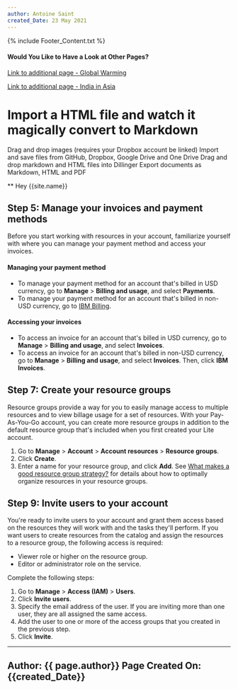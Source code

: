 ```yaml
---
author: Antoine Saint
created_Date: 23 May 2021
---
```


{% include Footer_Content.txt %}

#### Would You Like to Have a Look at Other Pages?

[Link to additional page - Global Warming](content_extended.md)

[Link to additional page - India in Asia](content_extended2.md)

# Import a HTML file and watch it magically convert to Markdown

Drag and drop images (requires your Dropbox account be linked)
Import and save files from GitHub, Dropbox, Google Drive and One Drive
Drag and drop markdown and HTML files into Dillinger
Export documents as Markdown, HTML and PDF


** Hey {{site.name}}

## Step 5: Manage your invoices and payment methods

Before you start working with resources in your account, familiarize yourself with where you can manage your payment method and access your invoices.

#### Managing your payment method
- To manage your payment method for an account that's billed in USD currency, go to **Manage** > **Billing and usage**, and select **Payments**.
- To manage your payment method for an account that's billed in non-USD currency, go to [IBM Billing](https://login.ibm.com/authsvc/mtfim/sps/authsvc?PolicyId=urn:ibm:security:authentication:asf:basicldapuser&Target=https%3A%2F%2Flogin.ibm.com%2Foidc%2Fendpoint%2Fdefault%2Fauthorize%3FqsId%3D43033be1-d498-4633-bd31-babd52037543%26client_id%3DMyIBMDallasProdCI).

#### Accessing your invoices
- To access an invoice for an account that's billed in USD currency, go to **Manage** > **Billing and usage**, and select **Invoices**.
- To access an invoice for an account that's billed in non-USD currency, go to **Manage** > **Billing and usage**, and select **Invoices**. Then, click **IBM Invoices**.

## Step 7: Create your resource groups

Resource groups provide a way for you to easily manage access to multiple resources and to view billage usage for a set of resources. With your Pay-As-You-Go account, you can create more resource groups in addition to the default resource group that's included when you first created your Lite account.

1. Go to **Manage** > **Account** > **Account resources** > **Resource groups**.
2. Click **Create**.
3. Enter a name for your resource group, and click **Add**.
See [What makes a good resource group strategy?](https://cloud.ibm.com/docs/account?topic=account-account_setup#resource-group-strategy) for details about how to optimally organize resources in your resource groups.

## Step 9: Invite users to your account
You're ready to invite users to your account and grant them access based on the resources they will work with and the tasks they'll perform. If you want users to create resources from the catalog and assign the resources to a resource group, the following access is required:

- Viewer role or higher on the resource group.
- Editor or administrator role on the service.

Complete the following steps:
1. Go to **Manage** > **Access (IAM)** > **Users**.
2. Click **Invite users**.
3. Specify the email address of the user. If you are inviting more than one user, they are all assigned the same access.
4. Add the user to one or more of the access groups that you created in the previous step.
5. Click **Invite**.

-------
Author: {{ page.author}}
Page Created On: {{created_Date}}
-------